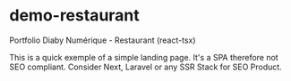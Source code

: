 # demo-restaurant
Portfolio Diaby Numérique - Restaurant (react-tsx)

This is a quick exemple of a simple landing page. It's a SPA therefore not SEO compliant. Consider Next, Laravel or any SSR Stack for SEO Product. 
